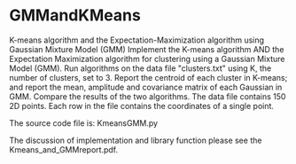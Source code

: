 # GMMandKMeans
K-means algorithm and the Expectation-Maximization algorithm using Gaussian Mixture Model (GMM)
Implement the K-means algorithm AND the Expectation Maximization algorithm for clustering using a Gaussian Mixture Model (GMM). 
Run algorithms on the data file "clusters.txt" using K, the number of clusters, set to 3. 
Report the centroid of each cluster in K-means; and report the mean, amplitude and covariance matrix of each Gaussian in GMM. 
Compare the results of the two algorithms. 
The data file contains 150 2D points. 
Each row in the file contains the coordinates of a single point. 

The source code file is: KmeansGMM.py

The discussion of implementation and library function please see the Kmeans_and_GMMreport.pdf.
